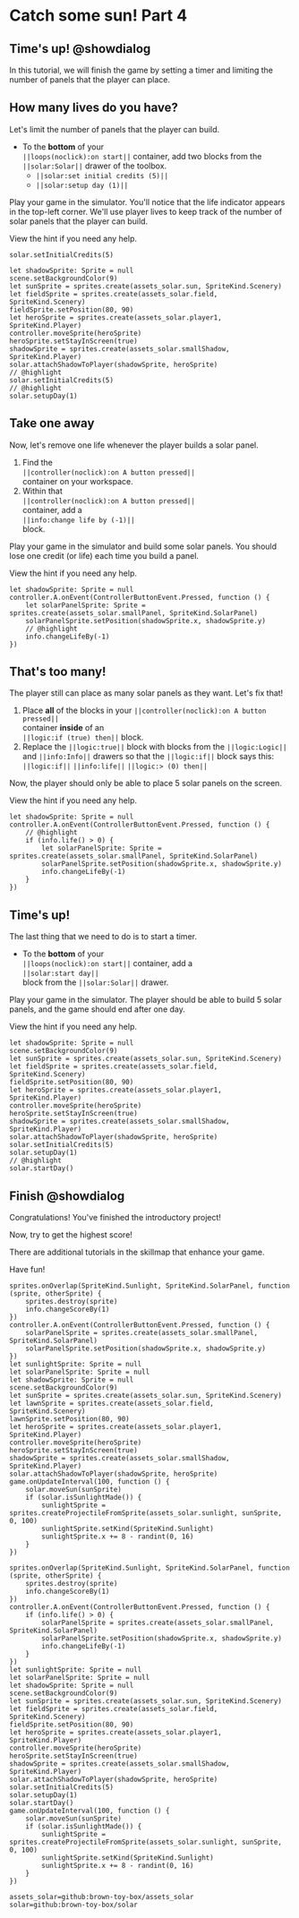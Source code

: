 # Catch some sun! Part 4

## Time's up! @showdialog

In this tutorial, we will finish the game by setting a timer
and limiting the number of panels that the player can place.

## How many lives do you have?

Let's limit the number of panels that the player can build.

-   To the **bottom** of your   
``||loops(noclick):on start||`` container,
add two
blocks from the 
``||solar:Solar||`` drawer of the toolbox.
    -   ``||solar:set initial credits (5)||``
    -   ``||solar:setup day (1)||``

Play your game in the simulator. You'll notice that the life indicator
appears in the top-left corner. We'll use player lives to keep track of
the number of solar panels that the player can build.

View the hint if you need any help.

```blockconfig.local
solar.setInitialCredits(5)
```

```blocks
let shadowSprite: Sprite = null
scene.setBackgroundColor(9)
let sunSprite = sprites.create(assets_solar.sun, SpriteKind.Scenery)
let fieldSprite = sprites.create(assets_solar.field, SpriteKind.Scenery)
fieldSprite.setPosition(80, 90)
let heroSprite = sprites.create(assets_solar.player1, SpriteKind.Player)
controller.moveSprite(heroSprite)
heroSprite.setStayInScreen(true)
shadowSprite = sprites.create(assets_solar.smallShadow, SpriteKind.Player)
solar.attachShadowToPlayer(shadowSprite, heroSprite)
// @highlight
solar.setInitialCredits(5)
// @highlight
solar.setupDay(1)
```

## Take one away

Now, let's remove one life whenever the player builds a solar panel.

1.  Find the   
``||controller(noclick):on A button pressed||``   
container on your workspace.
1.  Within that   
``||controller(noclick):on A button pressed||``   
container, add a   
``||info:change life by (-1)||``   
block.

Play your game in the simulator and build some solar panels.
You should lose one credit (or life) each time you build a panel.

View the hint if you need any help.

```blocks
let shadowSprite: Sprite = null
controller.A.onEvent(ControllerButtonEvent.Pressed, function () {
    let solarPanelSprite: Sprite = sprites.create(assets_solar.smallPanel, SpriteKind.SolarPanel)
    solarPanelSprite.setPosition(shadowSprite.x, shadowSprite.y)
    // @highlight
    info.changeLifeBy(-1)
})
```

## That's too many!

The player still can place as many solar panels as they want.
Let's fix that!

1.   Place **all** of the blocks in your
``||controller(noclick):on A button pressed||``   
container **inside** of an   
``||logic:if (true) then||``
block.
1.   Replace the ``||logic:true||`` block with blocks 
from the ``||logic:Logic||`` and ``||info:Info||``
drawers so that the ``||logic:if||`` block says this:   
``||logic:if||``
``||info:life||``
``||logic:> (0) then||``   

Now, the player should only be able to place 5 solar panels on the screen.

View the hint if you need any help.

```blocks
let shadowSprite: Sprite = null
controller.A.onEvent(ControllerButtonEvent.Pressed, function () {
    // @highlight
    if (info.life() > 0) {
        let solarPanelSprite: Sprite = sprites.create(assets_solar.smallPanel, SpriteKind.SolarPanel)
        solarPanelSprite.setPosition(shadowSprite.x, shadowSprite.y)
        info.changeLifeBy(-1)
    }
})
```

## Time's up!

The last thing that we need to do is to start a timer.

-   To the **bottom** of your   
``||loops(noclick):on start||`` container,
add a   
``||solar:start day||``   
block from the ``||solar:Solar||`` drawer.

Play your game in the simulator. The player should be able to build
5 solar panels, and the game should end after one day.

View the hint if you need any help.

```blocks
let shadowSprite: Sprite = null
scene.setBackgroundColor(9)
let sunSprite = sprites.create(assets_solar.sun, SpriteKind.Scenery)
let fieldSprite = sprites.create(assets_solar.field, SpriteKind.Scenery)
fieldSprite.setPosition(80, 90)
let heroSprite = sprites.create(assets_solar.player1, SpriteKind.Player)
controller.moveSprite(heroSprite)
heroSprite.setStayInScreen(true)
shadowSprite = sprites.create(assets_solar.smallShadow, SpriteKind.Player)
solar.attachShadowToPlayer(shadowSprite, heroSprite)
solar.setInitialCredits(5)
solar.setupDay(1)
// @highlight
solar.startDay()
```

## Finish @showdialog

Congratulations! You've finished the introductory project!

Now, try to get the highest score!

There are additional tutorials in the skillmap that enhance your game.

Have fun!

```template
sprites.onOverlap(SpriteKind.Sunlight, SpriteKind.SolarPanel, function (sprite, otherSprite) {
    sprites.destroy(sprite)
    info.changeScoreBy(1)
})
controller.A.onEvent(ControllerButtonEvent.Pressed, function () {
    solarPanelSprite = sprites.create(assets_solar.smallPanel, SpriteKind.SolarPanel)
    solarPanelSprite.setPosition(shadowSprite.x, shadowSprite.y)
})
let sunlightSprite: Sprite = null
let solarPanelSprite: Sprite = null
let shadowSprite: Sprite = null
scene.setBackgroundColor(9)
let sunSprite = sprites.create(assets_solar.sun, SpriteKind.Scenery)
let lawnSprite = sprites.create(assets_solar.field, SpriteKind.Scenery)
lawnSprite.setPosition(80, 90)
let heroSprite = sprites.create(assets_solar.player1, SpriteKind.Player)
controller.moveSprite(heroSprite)
heroSprite.setStayInScreen(true)
shadowSprite = sprites.create(assets_solar.smallShadow, SpriteKind.Player)
solar.attachShadowToPlayer(shadowSprite, heroSprite)
game.onUpdateInterval(100, function () {
    solar.moveSun(sunSprite)
    if (solar.isSunlightMade()) {
        sunlightSprite = sprites.createProjectileFromSprite(assets_solar.sunlight, sunSprite, 0, 100)
        sunlightSprite.setKind(SpriteKind.Sunlight)
        sunlightSprite.x += 8 - randint(0, 16)
    }
})
```

```ghost
sprites.onOverlap(SpriteKind.Sunlight, SpriteKind.SolarPanel, function (sprite, otherSprite) {
    sprites.destroy(sprite)
    info.changeScoreBy(1)
})
controller.A.onEvent(ControllerButtonEvent.Pressed, function () {
    if (info.life() > 0) {
        solarPanelSprite = sprites.create(assets_solar.smallPanel, SpriteKind.SolarPanel)
        solarPanelSprite.setPosition(shadowSprite.x, shadowSprite.y)
        info.changeLifeBy(-1)
    }
})
let sunlightSprite: Sprite = null
let solarPanelSprite: Sprite = null
let shadowSprite: Sprite = null
scene.setBackgroundColor(9)
let sunSprite = sprites.create(assets_solar.sun, SpriteKind.Scenery)
let fieldSprite = sprites.create(assets_solar.field, SpriteKind.Scenery)
fieldSprite.setPosition(80, 90)
let heroSprite = sprites.create(assets_solar.player1, SpriteKind.Player)
controller.moveSprite(heroSprite)
heroSprite.setStayInScreen(true)
shadowSprite = sprites.create(assets_solar.smallShadow, SpriteKind.Player)
solar.attachShadowToPlayer(shadowSprite, heroSprite)
solar.setInitialCredits(5)
solar.setupDay(1)
solar.startDay()
game.onUpdateInterval(100, function () {
    solar.moveSun(sunSprite)
    if (solar.isSunlightMade()) {
        sunlightSprite = sprites.createProjectileFromSprite(assets_solar.sunlight, sunSprite, 0, 100)
        sunlightSprite.setKind(SpriteKind.Sunlight)
        sunlightSprite.x += 8 - randint(0, 16)
    }
})
```

```package
assets_solar=github:brown-toy-box/assets_solar
solar=github:brown-toy-box/solar
```